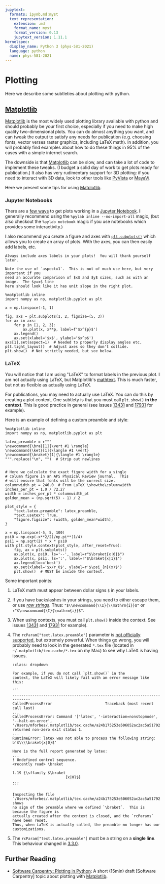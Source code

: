 ```yaml
---
jupytext:
  formats: ipynb,md:myst
  text_representation:
    extension: .md
    format_name: myst
    format_version: 0.13
    jupytext_version: 1.11.1
kernelspec:
  display_name: Python 3 (phys-581-2021)
  language: python
  name: phys-581-2021
---
```


# Plotting

Here we describe some subtleties about plotting with python.

## [Matplotlib]

[Matplotlib] is the most widely used plotting library available with python and should probably be
your first choice, especially if you need to make high quality two-dimensional plots.
You can do almost anything you want, and can tweak the output to satisfy any needs for
publication (e.g. choosing fonts, vector verses raster graphics, including LaTeX math).
In addition, you will probably find examples about how to do these things in 95% of the
cases with a simple internet search.

The downside is that [Matplotlib] can be slow, and can take a lot of code to implement
these tweaks.  (I budget a solid day of work to get plots ready for publication.)  It
also has very rudimentary support for 3D plotting: if you need to interact with 3D data,
look to other tools like [PyVista] or [MayaVi].

Here we present some tips for using [Matplotlib].

### Jupyter Notebooks

There are a [few
ways](https://medium.com/@Med1um1/using-matplotlib-in-jupyter-notebooks-comparing-methods-and-some-tips-python-c38e85b40ba1)
to get plots working in a [Jupyter Notebook](https://matplotlib.org/stable/users/interactive.html?highlight=jupyter%20notebook#jupyter-notebooks-lab).  I generally recommend using the `%pylab
inline --no-import-all` magic, (but also checkout the `%pylab notebook` magic if you use
notebooks which provides some interactivity.)

I also recommend you create a figure and axes with
[`plt.subplots()`](https://matplotlib.org/stable/api/_as_gen/matplotlib.pyplot.subplots.html)
which allows you to create an array of plots.  With the axes, you can then easily add
labels, etc.

```{margin}
Always include axes labels in your plots!  You will thank yourself later.

Note the use of `aspect=1`.  This is not of much use here, but very important if you
need an accurate comparison of $x$ and $y$ sizes, such as with an image.  The $y=x$ line
here should look like it has unit slope in the right plot.
```

```{code-cell} ipython3
%matplotlib inline
import numpy as np, matplotlib.pyplot as plt

x = np.linspace(-1, 1)

fig, axs = plt.subplots(1, 2, figsize=(5, 3))
for ax in axs:
    for p in [1, 2, 3]:
        ax.plot(x, x**p, label=f'$x^{p}$')
    ax.legend()
    ax.set(xlabel='$x$', ylabel='$x^p$')
axs[1].set(aspect=1)  # Needed to properly display angles etc.
plt.tight_layout()  # Adjust axes so they don't collide.
plt.show()  # Not strictly needed, but see below.
```

### LaTeX

You will notice that I am using "LaTeX" to format labels in the previous plot.  I am not
actually using LaTeX, but Matplotlib's
[mathtext](https://matplotlib.org/stable/tutorials/text/mathtext.html).  This is much
faster, but not as flexible as actually using LaTeX.

For publications, you may need to actually use LaTeX.  You can do this by creating a
plot context.  One subtlety is that you must call `plt.show()` **in the context**.  This
is good practice in general (see 
issues [13431](https://github.com/matplotlib/matplotlib/issues/13431) and
[17931](https://github.com/matplotlib/matplotlib/issues/17931) for example).

Here is an example of defining a custom preamble and style:

```{code-cell} ipython3
%matplotlib inline
import numpy as np, matplotlib.pyplot as plt

latex_preamble = r"""
\newcommand{\bra}[1]{\vert #1 \rangle}
\newcommand{\ket}[1]{\langle #1 \vert}
\newcommand{\braket}[1]{\langle #1 \rangle}
""".replace("\n", "")  # Strip out newlines


# Here we calculate the exact figure width for a single
# column figure in an APS Physical Review journal.  This
# will ensure that fonts will be the correct size.
columnwidth_pt = 246.0  # From LaTeX \showthe\columnwidth
inches_per_pt = 1.0 / 72.27
width = inches_per_pt * columnwidth_pt
golden_mean = (np.sqrt(5) - 1) / 2

plot_style = {
    "text.latex.preamble": latex_preamble,
    "text.usetex": True,
    "figure.figsize": (width, golden_mean*width),
}

x = np.linspace(-5, 5, 100)
psi0 = np.exp(-x**2/2)/np.pi**(1/4)
psi1 = np.sqrt(2) * x * psi0
with plt.style.context(plot_style, after_reset=True):
    fig, ax = plt.subplots()
    ax.plot(x, psi0, ls='--', label=r"$\braket{x|0}$")
    ax.plot(x, psi1, ls=':', label=r"$\braket{x|1}$")
    ax.legend(loc='best') 
    ax.set(xlabel='$x/r_0$', ylabel=r'$\psi_{n}(x)$')
    plt.show()  # MUST be inside the context.
```

Some important points:

1. LaTeX math must appear between dollar signs `$` in your labels.
2. If you have backslashes in your strings, you need to either escape them, or use [*raw
    strings*](https://docs.python.org/3/reference/lexical_analysis.html?highlight=%22raw%20string%22#string-and-bytes-literals).
    Thus: `"$\\newcommand{\\I}{\\mathrm{i}}$"` or `r"$\newcommand{\I}{\mathrm{i}}$"`.
3. When using contexts, you must call `plt.show()` inside the context. See issues
    [13431](https://github.com/matplotlib/matplotlib/issues/13431) and
    [17931](https://github.com/matplotlib/matplotlib/issues/17931) for example).
4. The `rcParam["text.latex.preamble"]` parameter is [not officially
    supported](https://matplotlib.org/stable/tutorials/text/usetex.html#troubleshooting),
    but extremely powerful.  When things go wrong, you will probably need to look in the
    generated `*.tex` file (located in `~/.matplotlib/tex.cache/*.tex` on my Mac) to see
    why LaTeX is having issues.
    
    ````{admonition} LaTeX Failure Example
    :class: dropdown
    
    For example, if you do not call `plt.show()` in the
    context, the LaTeX will likely fail with an error message like this:
   
    ```
    ---------------------------------------------------------------------------
    CalledProcessError                        Traceback (most recent call last)
    ...
    CalledProcessError: Command '['latex', '-interaction=nonstopmode', '--halt-on-error', '/Users/mforbes/.matplotlib/tex.cache/a24b175253e506052ac2ac5a51792273.tex']' returned non-zero exit status 1.
    ...
    RuntimeError: latex was not able to process the following string:
    b'$\\\\braket{x|0}$'

    Here is the full report generated by latex:
    ...
    ! Undefined control sequence.
    <recently read> \braket 

    l.19 {\sffamily $\braket
                            {x|0}$}
    ...
    ```

    Inspecting the file
    `/Users/mforbes/.matplotlib/tex.cache/a24b175253e506052ac2ac5a51792273.tex` shows
    no sign of the preamble where we defined `\braket`.  This is because the figure is
    actually created after the context is closed, and the `rcParams` have been reset.
    Thus, when LaTeX is actually called, the preamble no longer has our customizations.
    
    ````
    
5. The `rcParam["text.latex.preamble"]` must be a string on a **single line**.  This
    behaviour changed in [3.3.0](https://matplotlib.org//stable/api/prev_api_changes/api_changes_3.3.0.html?highlight=latex%20preamble#setting-rcparams-text-latex-preamble-default-or-rcparams-pdf-preamble-to-non-strings).
   

## Further Reading

* [Software Carpentry: Plotting in Python](https://swcarpentry.github.io/python-novice-gapminder/09-plotting/index.html):
  A short (15min) draft [Software Carpentry] topic about plotting with [Matplotlib].


[CoCalc Course File - Physics 581 Fall 2021]: <https://cocalc.com/projects/c31d20a3-b0af-4bf7-a951-aa93a64395f6/files/PhysicsInspiredComputation/581-2021.course>
[CoCalc]: <https://cocalc.com> "CoCalc: Collaborative Calculation and Data Science"
[Conda]: <https://docs.conda.io/en/latest/> "Conda: Package, dependency and environment management for any language—Python, R, Ruby, Lua, Scala, Java, JavaScript, C/ C++, FORTRAN, and more."
[GitHub Mirror - Physics 581 Fall 2021]: <https://github.com/WSU-Physics-Courses/physics-581-physics-inspired-computation> "GitHub mirror"
[GitHub]: <https://github.com> "GitHub"
[GitLab Public Project - Physics 581 Fall 2021]: <https://gitlab.com/wsu-courses/physics-581-physics-inspired-computation> "GitLab public course project for Fall 2021."
[GitLab Resources Project - Physics 581 Fall 2021]: <https://gitlab.com/wsu-courses/physics-581-physics-inspired-computation_resources> "GitLab private resources course project for Fall 2021."
[GitLab]: <https://gitlab.com> "GitLab"
[Git]: <https://git-scm.com> "Git"
[Heptapod]: <https://heptapod.net> "Heptapod: is a community driven effort to bring Mercurial SCM support to GitLab"
[Jupyter]: <https://jupyter.org> "Jupyter"
[Jupytext]: <https://jupytext.readthedocs.io> "Jupyter Notebooks as Markdown Documents, Julia, Python or R Scripts"
[Mercurial]: <https://www.mercurial-scm.org> "Mercurial"
[MyST]: <https://myst-parser.readthedocs.io/en/latest/> "MyST - Markedly Structured Text"
[Official Course Repository]: <https://gitlab.com/wsu-courses/physics-581-physics-inspired-computation/> "Official Physics 581 Repository hosted on GitLab"
[Read the Docs]: <https://readthedocs.org> "Read the Docs homepage"
[Resources project]: <https://gitlab.com/wsu-courses/physics-581-physics-inspired-computation_resources> "Private course resources repository."
[SSH]: <https://en.wikipedia.org/wiki/Secure_Shell> "SSH on Wikipedia"
[Shared CoCalc Project - Physics 581 Fall 2021]: <https://cocalc.com/projects/74852aba-2484-4210-9cf0-e7902e5838f4/> "581-2021 Shared CoCalc Project"
[Shared CoCalc Project]: <https://cocalc.com/projects/74852aba-2484-4210-9cf0-e7902e5838f4/> "581-2021 Shared CoCalc Project"
[WSU Courses CoCalc project]: <https://cocalc.com/projects/c31d20a3-b0af-4bf7-a951-aa93a64395f6>
[WSU Physics]: <https://physics.wsu.edu> "WSU Physics Department"
[`anaconda-project`]: <https://anaconda-project.readthedocs.io> "Anaconda Project: Tool for encapsulating, running, and reproducing data science projects."
[`pytest`]: <https://docs.pytest.org> "pytest: helps you write better programs"
[file an issue]: <https://gitlab.com/wsu-courses/physics-581-physics-inspired-computation/-/issues> "Issues on the class GitLab project."
[hg-git]: <https://hg-git.github.io> "The Hg-Git mercurial plugin"
[VS Code]: <https://code.visualstudio.com> "Visual Studio Code"
[Emacs]: <https://www.gnu.org/software/emacs/> "GNU Emacs: An extensible, customizable, free/libre text editor - and more."
[Matplotlib]: <https://matplotlib.org/> "Matplotlib: Visualization with Python"
[Mayavi]: <https://docs.enthought.com/mayavi/mayavi/> "Mayavi: 3D scientific data visualization and plotting in Python"
[PyVista]: <https://docs.pyvista.org/> "3D plotting and mesh analysis through a streamlined interface for the Visualization Toolkit (VTK)"
